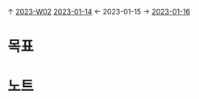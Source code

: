 
↑ [2023-W02](2023-W02.md)
[2023-01-14](2023-01-14.md) ← 2023-01-15 → [2023-01-16](2023-01-16.md)


# 목표



# 노트




